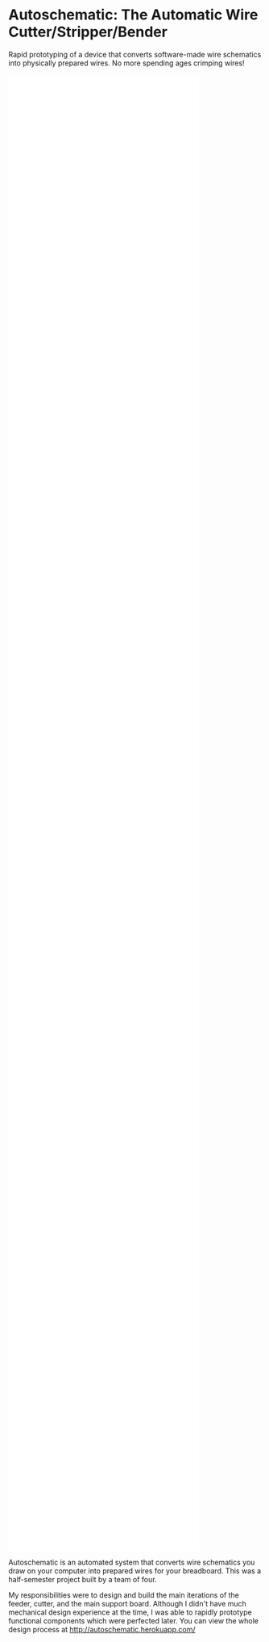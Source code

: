 # Autoschematic: The Automatic Wire Cutter/Stripper/Bender

Rapid prototyping of a device that converts software-made wire schematics into physically prepared wires. No more spending ages crimping wires!

<iframe class="video-center" width="75%" height="75%" src="//www.youtube.com/embed/64zcuBR-tVA?rel=0&modestbranding=0&autohide=1&showinfo=0" frameborder="0" allowfullscreen></iframe>

Autoschematic is an automated system that converts wire schematics you draw on your computer into prepared wires for your breadboard. This was a half-semester project built by a team of four.

My responsibilities were to design and build the main iterations of the feeder, cutter, and the main support board. Although I didn't have much mechanical design experience at the time, I was able to rapidly prototype functional components which were perfected later. You can view the whole design process at http://autoschematic.herokuapp.com/
